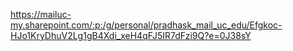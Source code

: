 https://mailuc-my.sharepoint.com/:p:/g/personal/pradhask_mail_uc_edu/Efgkoc-HJo1KryDhuV2Lg1gB4Xdi_xeH4qFJ5IR7dFzi9Q?e=0J38sY


